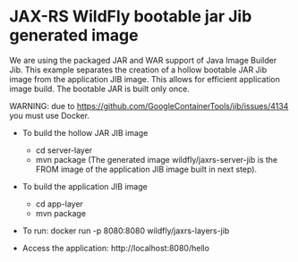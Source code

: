 # JAX-RS WildFly bootable jar Jib generated image

We are using the packaged JAR and WAR support of Java Image Builder Jib.
This example separates the creation of a hollow bootable JAR Jib image from the application JIB image. This allows for efficient application image build. The bootable JAR is built only once.

WARNING: due to https://github.com/GoogleContainerTools/jib/issues/4134 you must use Docker.

* To build the hollow JAR JIB image

  * cd server-layer
  * mvn package
(The generated image wildfly/jaxrs-server-jib is the FROM image of the application JIB image built in next step).
 
* To build the application JIB image

  * cd app-layer
  * mvn package

* To run: docker run -p 8080:8080 wildfly/jaxrs-layers-jib

* Access the application: http://localhost:8080/hello
